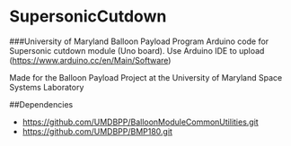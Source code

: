 # SupersonicCutdown
###University of Maryland Balloon Payload Program
Arduino code for Supersonic cutdown module (Uno board). Use Arduino IDE to upload (https://www.arduino.cc/en/Main/Software)

Made for the Balloon Payload Project at the University of Maryland Space Systems Laboratory

##Dependencies
- https://github.com/UMDBPP/BalloonModuleCommonUtilities.git
- https://github.com/UMDBPP/BMP180.git

